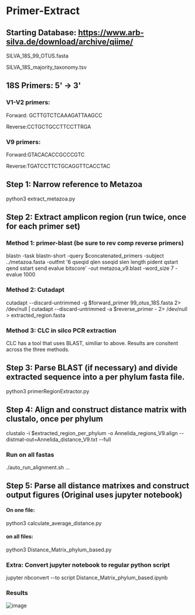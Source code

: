 # Primer-Extract

## Starting Database: https://www.arb-silva.de/download/archive/qiime/
SILVA_18S_99_OTUS.fasta

SILVA_18S_majority_taxonomy.tsv

## 18S Primers: 5' -> 3'
### V1-V2 primers:
 Forward: GCTTGTCTCAAAGATTAAGCC
 
 Reverse:CCTGCTGCCTTCCTTRGA
### V9 primers:
 Forward:GTACACACCGCCCGTC
 
 Reverse:TGATCCTTCTGCAGGTTCACCTAC


## Step 1: Narrow reference to Metazoa
python3 extract_metazoa.py

## Step 2: Extract amplicon region (run twice, once for each primer set)

### Method 1: primer-blast (be sure to rev comp reverse primers)
blastn -task blastn-short -query $concatenated_primers -subject ../metazoa.fasta -outfmt '6 qseqid qlen sseqid slen length pident qstart qend sstart send evalue bitscore' -out metazoa_v9.blast -word_size 7 -evalue 1000

### Method 2: Cutadapt
cutadapt --discard-untrimmed -g $forward_primer 99_otus_18S.fasta 2> /dev/null | cutadapt --discard-untrimmed -a $reverse_primer - 2> /dev/null > extracted_region.fasta


### Method 3: CLC in silco PCR extraction
CLC has a tool that uses BLAST, similiar to above. Results are consitent across the three methods.


## Step 3: Parse BLAST (if necessary) and divide extracted sequence into a per phylum fasta file.
python3 primerRegionExtractor.py


## Step 4: Align and construct distance matrix with clustalo, once per phylum
clustalo -i $extracted_region_per_phylum -o Annelida_regions_V9.align --distmat-out=Annelida_distance_V9.txt --full


### Run on all fastas
./auto_run_alignment.sh <fasta1> <fasta2> ...


## Step 5: Parse all distance matrixes and construct output figures (Original uses jupyter notebook)
#### On one file:
python3 calculate_average_distance.py
#### on all files:
python3 Distance_Matrix_phylum_based.py

### Extra: Convert jupyter notebook to regular python script
jupyter nbconvert --to script Distance_Matrix_phylum_based.ipynb

### Results

![image](https://user-images.githubusercontent.com/18738632/39929009-ec4b4a6c-5504-11e8-88b1-e4717472b280.png)
